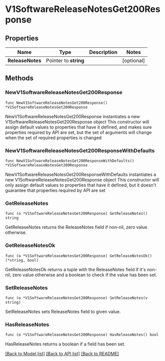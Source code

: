 # V1SoftwareReleaseNotesGet200Response

## Properties

Name | Type | Description | Notes
------------ | ------------- | ------------- | -------------
**ReleaseNotes** | Pointer to **string** |  | [optional] 

## Methods

### NewV1SoftwareReleaseNotesGet200Response

`func NewV1SoftwareReleaseNotesGet200Response() *V1SoftwareReleaseNotesGet200Response`

NewV1SoftwareReleaseNotesGet200Response instantiates a new V1SoftwareReleaseNotesGet200Response object
This constructor will assign default values to properties that have it defined,
and makes sure properties required by API are set, but the set of arguments
will change when the set of required properties is changed

### NewV1SoftwareReleaseNotesGet200ResponseWithDefaults

`func NewV1SoftwareReleaseNotesGet200ResponseWithDefaults() *V1SoftwareReleaseNotesGet200Response`

NewV1SoftwareReleaseNotesGet200ResponseWithDefaults instantiates a new V1SoftwareReleaseNotesGet200Response object
This constructor will only assign default values to properties that have it defined,
but it doesn't guarantee that properties required by API are set

### GetReleaseNotes

`func (o *V1SoftwareReleaseNotesGet200Response) GetReleaseNotes() string`

GetReleaseNotes returns the ReleaseNotes field if non-nil, zero value otherwise.

### GetReleaseNotesOk

`func (o *V1SoftwareReleaseNotesGet200Response) GetReleaseNotesOk() (*string, bool)`

GetReleaseNotesOk returns a tuple with the ReleaseNotes field if it's non-nil, zero value otherwise
and a boolean to check if the value has been set.

### SetReleaseNotes

`func (o *V1SoftwareReleaseNotesGet200Response) SetReleaseNotes(v string)`

SetReleaseNotes sets ReleaseNotes field to given value.

### HasReleaseNotes

`func (o *V1SoftwareReleaseNotesGet200Response) HasReleaseNotes() bool`

HasReleaseNotes returns a boolean if a field has been set.


[[Back to Model list]](../README.md#documentation-for-models) [[Back to API list]](../README.md#documentation-for-api-endpoints) [[Back to README]](../README.md)


